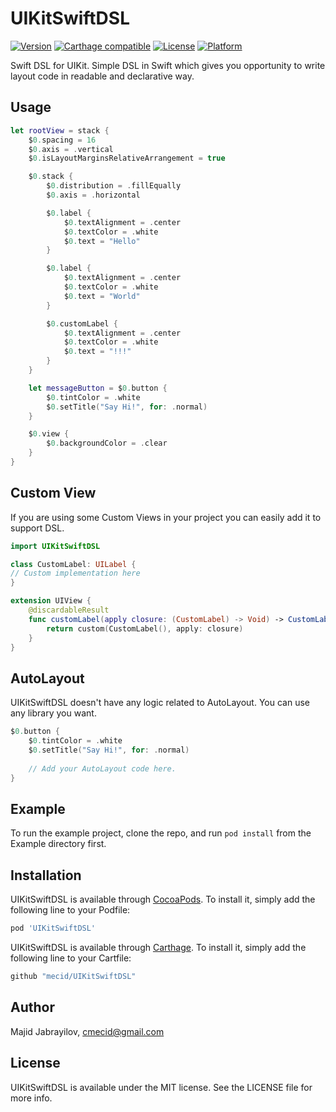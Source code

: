 # UIKitSwiftDSL

[![Version](https://img.shields.io/cocoapods/v/UIKitSwiftDSL.svg?style=flat)](https://cocoapods.org/pods/UIKitSwiftDSL)
[![Carthage compatible](https://img.shields.io/badge/Carthage-compatible-4BC51D.svg?style=flat)](https://github.com/Carthage/Carthage)
[![License](https://img.shields.io/cocoapods/l/UIKitSwiftDSL.svg?style=flat)](https://cocoapods.org/pods/UIKitSwiftDSL)
[![Platform](https://img.shields.io/cocoapods/p/UIKitSwiftDSL.svg?style=flat)](https://cocoapods.org/pods/UIKitSwiftDSL)

Swift DSL for UIKit. Simple DSL in Swift which gives you opportunity to write layout code in readable and declarative way.

## Usage

```swift
let rootView = stack {
    $0.spacing = 16
    $0.axis = .vertical
    $0.isLayoutMarginsRelativeArrangement = true

    $0.stack {
        $0.distribution = .fillEqually
        $0.axis = .horizontal

        $0.label {
            $0.textAlignment = .center
            $0.textColor = .white
            $0.text = "Hello"
        }

        $0.label {
            $0.textAlignment = .center
            $0.textColor = .white
            $0.text = "World"
        }

        $0.customLabel {
            $0.textAlignment = .center
            $0.textColor = .white
            $0.text = "!!!"
        }
    }

    let messageButton = $0.button {
        $0.tintColor = .white
        $0.setTitle("Say Hi!", for: .normal)
    }

    $0.view {
        $0.backgroundColor = .clear
    }
}
```

## Custom View
If you are using some Custom Views in your project you can easily add it to support DSL.

```swift
import UIKitSwiftDSL

class CustomLabel: UILabel {
// Custom implementation here
}

extension UIView {
    @discardableResult
    func customLabel(apply closure: (CustomLabel) -> Void) -> CustomLabel {
        return custom(CustomLabel(), apply: closure)
    }
}
```

## AutoLayout
UIKitSwiftDSL doesn't have any logic related to AutoLayout. You can use any library you want.

```swift
$0.button {
    $0.tintColor = .white
    $0.setTitle("Say Hi!", for: .normal)
    
    // Add your AutoLayout code here.
}
```

## Example

To run the example project, clone the repo, and run `pod install` from the Example directory first.

## Installation

UIKitSwiftDSL is available through [CocoaPods](https://cocoapods.org). To install
it, simply add the following line to your Podfile:

```ruby
pod 'UIKitSwiftDSL'
```

UIKitSwiftDSL is available through [Carthage](https://github.com/Carthage/Carthage). To install
it, simply add the following line to your Cartfile:

```ruby
github "mecid/UIKitSwiftDSL"
```

## Author

Majid Jabrayilov, cmecid@gmail.com

## License

UIKitSwiftDSL is available under the MIT license. See the LICENSE file for more info.
